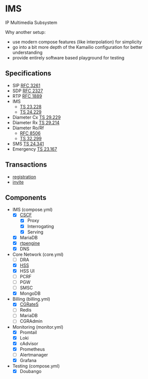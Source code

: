 # IMS
IP Multimedia Subsystem

Why another setup:
- use modern compose features (like interpolation) for simplicity
- go into a bit more depth of the Kamailio configuration for better understanding
- provide entirely software based playground for testing


## Specifications
- SIP [RFC 3261](https://www.rfc-editor.org/rfc/rfc3261.html)
- SDP [RFC 2327](https://www.rfc-editor.org/rfc/rfc2327.html)
- RTP [RFC 1889](https://www.rfc-editor.org/rfc/rfc1889.html)
- IMS
  - [TS 23.228](https://www.etsi.org/deliver/etsi_ts/123200_123299/123228/18.07.00_60/ts_123228v180700p.pdf)
  - [TS 24.229](https://www.etsi.org/deliver/etsi_ts/124200_124299/124229/18.06.00_60/ts_124229v180600p.pdf)
- Diameter Cx [TS 29.229](https://www.etsi.org/deliver/etsi_ts/129200_129299/129229/18.01.00_60/ts_129229v180100p.pdf)
- Diameter Rx [TS 29.214](https://www.etsi.org/deliver/etsi_ts/129200_129299/129214/18.03.00_60/ts_129214v180300p.pdf)
- Diameter Ro/Rf
  - [RFC 8506](https://www.rfc-editor.org/rfc/rfc8506.html)
  - [TS 32.299](https://www.etsi.org/deliver/etsi_ts/132200_132299/132299/18.00.00_60/ts_132299v180000p.pdf)
- SMS [TS 24.341](https://www.etsi.org/deliver/etsi_ts/124300_124399/124341/18.00.00_60/ts_124341v180000p.pdf)
- Emergency [TS 23.167](https://www.etsi.org/deliver/etsi_ts/123100_123199/123167/18.02.00_60/ts_123167v180200p.pdf)


## Transactions
- [registration](doc/registration.md)
- [invite](doc/invite.md)


## Components
- IMS (compose.yml)
  - [x] [CSCF](doc/images.md#kamailio-p-cscfi-cscfs-cscf)
    - [x] Proxy
    - [x] Interrogating
    - [x] Serving
  - [x] MariaDB
  - [x] [rtpengine](doc/images.md#rtpengine)
  - [x] DNS
- Core Network (core.yml)
  - [ ] DRA
  - [x] [HSS](doc/images.md#open5gs-hsspcrfpgw)
  - [x] HSS UI
  - [ ] PCRF
  - [ ] PGW
  - [ ] SMSC
  - [x] MongoDB
- Billing (billing.yml)
  - [x] [CGRateS](doc/images.md#cgrates-billing)
  - [ ] Redis
  - [ ] MariaDB
  - [ ] CGRAdmin
- Monitoring (monitor.yml)
  - [x] Promtail
  - [x] Loki
  - [x] cAdvisor
  - [x] Prometheus
  - [ ] Alertmanager
  - [x] Grafana
- Testing (compose.yml)
  - [x] Doubango
